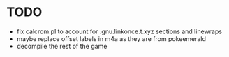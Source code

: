 # TODO

- fix calcrom.pl to account for .gnu.linkonce.t.xyz sections and linewraps
- maybe replace offset labels in m4a as they are from pokeemerald
- decompile the rest of the game
